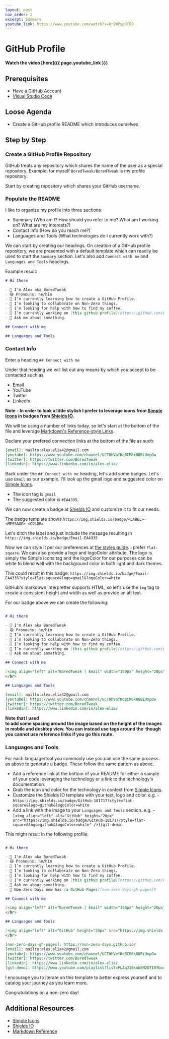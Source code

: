 ```yaml
---
layout: post
nav_order: 2
excerpt: Summary
youtube_link: https://www.youtube.com/watch?v=8r2WPypJTR0
---
```


# GitHub Profile

**Watch the video [here]({{ page.youtube_link }})**

## Prerequisites

- [Have a GitHub Account](https://github.com/signup)
- [Visual Studio Code](https://code.visualstudio.com/)

## Loose Agenda

- Create a GitHub profile README which introduces ourselves

## Step by Step

### Create a GitHub Profile Repository

GitHub treats any repository which shares the name of the user as a special repository. Example, for myself `BoredTweak/BoredTweak` is my profile repository.

Start by creating repository which shares your GitHub username.

### Populate the README

I like to organize my profile into three sections:
- Summary (Who am I? How should you refer to me? What am I working on? What are my interests?)
- Contact Info (How do you reach me?)
- Languages and Tools (What technologies do I currently work with?)

We can start by creating our headings. On creation of a GitHub profile repository, we are presented with a default template which can readily be used to start the `Summary` section. Let's also add `Connect with me` and `Languages and Tools` headings.

Example result:

```md
# Hi there

- 👋 I'm Alex aka BoredTweak
- 😄 Pronouns: he/him
- 🌱 I’m currently learning how to create a GitHub Profile.
- 👯 I’m looking to collaborate on Non-Zero things. 
- 🤔 I’m looking for help with how to find my coffee.
- 🔭 I’m currently working on [this github profile](https://github.com/BoredTweak/BoredTweak).
- 💬 Ask me about something.

## Connect with me

## Languages and Tools

```

### Contact Info

Enter a heading `## Connect with me`

Under that heading we will list out any means by which you accept to be contacted such as
- Email
- YouTube
- Twitter
- LinkedIn

**Note - In order to look a little stylish I prefer to leverage icons from [Simple Icons][simpleicons] in badges from [Shields IO][shieldsio].**

We will be using a number of links today, so let's start at the bottom of the file and leverage [Markdown's Reference-style Links](https://www.markdownguide.org/basic-syntax/#reference-style-links).

Declare your prefered connection links at the bottom of the file as such:
```md
[email]: mailto:alex.elia42@gmail.com
[youtube]: https://www.youtube.com/channel/UCT0hVofKq8CM8k8QBiUmpOw
[twitter]: https://twitter.com/BoredTweak
[linkedin]: https://www.linkedin.com/in/alex-elia/
```

Back under the `## Connect with me` heading, let's add some badges. Let's use `Email` as our example. I'll look up the gmail logo and suggested color on [Simple Icons][simpleicons]. 

- The icon tag is `gmail` 
- The suggested color is `#EA4335`.

We can now create a badge at [Shields IO][shieldsio] and customize it to fit our needs. 

The badge template shows `https://img.shields.io/badge/<LABEL>-<MESSAGE>-<COLOR>`

Let's ditch the label and just include the message resulting in `https://img.shields.io/badge/Email-EA4335`

Now we can style it per our preferences at [the styles guide](https://shields.io/#styles). I prefer `flat-square`. We can also provide a logo and logoColor attribute. The logo is simply the Simple Icons tag and the logoColor for our purposes can be white to blend well with the background color in both light and dark themes.

This could result in this badge: `https://img.shields.io/badge/Email-EA4335?style=flat-square&logo=gmail&logoColor=white`

GitHub's markdown interpretter supports HTML, so let's use the `img` tag to create a consistent height and width as well as provide an alt text.

For our badge above we can create the following:

```md

# Hi there

- 👋 I'm Alex aka BoredTweak
- 😄 Pronouns: he/him
- 🌱 I’m currently learning how to create a GitHub Profile.
- 👯 I’m looking to collaborate on Non-Zero things. 
- 🤔 I’m looking for help with how to find my coffee.
- 🔭 I’m currently working on [this github profile](https://github.com/BoredTweak/BoredTweak).
- 💬 Ask me about something.

## Connect with me

[<img align="left" alt="BoredTweak | Email" width="150px" height="20px" src="https://img.shields.io/badge/BoredTweak%20%7C%20Email-EA4335?style=flat-square&logo=gmail&logoColor=white" />][email]
</br>

## Languages and Tools

[email]: mailto:alex.elia42@gmail.com
[youtube]: https://www.youtube.com/channel/UCT0hVofKq8CM8k8QBiUmpOw
[twitter]: https://twitter.com/BoredTweak
[linkedin]: https://www.linkedin.com/in/alex-elia/
```

**Note that I used </br> to add some spacing around the image based on the height of the images in mobile and desktop view. You can instead use <a> tags around the <img> though you cannot use reference links if you go this route.**

### Languages and Tools

For each language/tool you commonly use you can use the same process as above to generate a badge. These follow the same pattern as above. 
- Add a reference link at the bottom of your README for either a sample of your code leveraging the technology or a link to the technology's documentation.
- Grab the icon and color for the technology in context from [Simple Icons][simpleicons].
- Customize the Shields IO template with your text, logo and color. e.g. - `https://img.shields.io/badge/GitHub-181717?style=flat-square&logo=github&logoColor=white`
- Add a link with the image to your `Languages and Tools` section. e.g. - `[<img align="left" alt="GitHub" height="20px" src="https://img.shields.io/badge/GitHub-181717?style=flat-square&logo=github&logoColor=white" />][git-demo]`

This might result in the following profile:

```md

# Hi there

- 👋 I'm Alex aka BoredTweak
- 😄 Pronouns: he/him
- 🌱 I’m currently learning how to create a GitHub Profile.
- 👯 I’m looking to collaborate on Non-Zero things. 
- 🤔 I’m looking for help with how to find my coffee.
- 🔭 I’m currently working on [this github profile](https://github.com/BoredTweak/BoredTweak).
- 💬 Ask me about something.
- 🤗 Non-Zero Days now has [a GitHub Pages][non-zero-days-gh-pages]!

## Connect with me

[<img align="left" alt="BoredTweak | Email" width="150px" height="20px" src="https://img.shields.io/badge/BoredTweak%20%7C%20Email-EA4335?style=flat-square&logo=gmail&logoColor=white" />][email]
</br>

## Languages and Tools

[<img align="left" alt="GitHub" height="20px" src="https://img.shields.io/badge/GitHub-181717?style=flat-square&logo=github&logoColor=white" />][git-demo]
</br>

[non-zero-days-gh-pages]: https://non-zero-days.github.io/
[email]: mailto:alex.elia42@gmail.com
[youtube]: https://www.youtube.com/channel/UCT0hVofKq8CM8k8QBiUmpOw
[twitter]: https://twitter.com/BoredTweak
[linkedin]: https://www.linkedin.com/in/alex-elia/
[git-demo]: https://www.youtube.com/playlist?list=PLAqJ1EkmbEM2OTI0Ybor-IA7LUD6iVQ1Y

```

I encourage you to iterate on this template to better express yourself and to catalog your journey as you learn more.

Congratulations on a non-zero day!

## Additional Resources

- [Simple Icons][simpleicons]
- [Shields IO][shieldsio]
- [Markdown Reference](https://www.markdownguide.org/basic-syntax)

[simpleicons]: https://simpleicons.org/
[shieldsio]: https://shields.io/